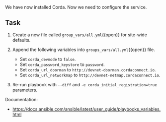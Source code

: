 We have now installed Corda. Now we need to configure the service.

## Task

1. Create a new file called `group_vars/all.yml`{{open}} for site-wide defaults.
2. Append the following variables into `groups_vars/all.yml`{{open}} file.

   - Set `corda_devmode` to `false`.
   - Set `corda_password_keystore` to `password`.
   - Set `corda_url_doorman` to `http://devnet-doorman.cordaconnect.io`.
   - Set `corda_url_networkmap` to `http://devnet-netmap.cordaconnect.io`.

3. Re-run playbook with `--diff` and `-e corda_initial_registration=true` parameters.

Documentation:

- <https://docs.ansible.com/ansible/latest/user_guide/playbooks_variables.html>
